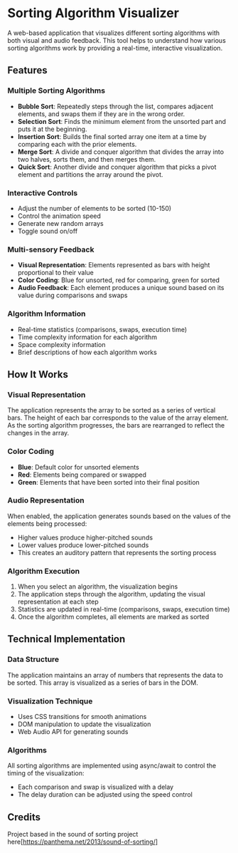 # Sorting Algorithm Visualizer

A web-based application that visualizes different sorting algorithms with both visual and audio feedback. This tool helps to understand how various sorting algorithms work by providing a real-time, interactive visualization.

## Features

### Multiple Sorting Algorithms
- **Bubble Sort**: Repeatedly steps through the list, compares adjacent elements, and swaps them if they are in the wrong order.
- **Selection Sort**: Finds the minimum element from the unsorted part and puts it at the beginning.
- **Insertion Sort**: Builds the final sorted array one item at a time by comparing each with the prior elements.
- **Merge Sort**: A divide and conquer algorithm that divides the array into two halves, sorts them, and then merges them.
- **Quick Sort**: Another divide and conquer algorithm that picks a pivot element and partitions the array around the pivot.

### Interactive Controls
- Adjust the number of elements to be sorted (10-150)
- Control the animation speed
- Generate new random arrays
- Toggle sound on/off

### Multi-sensory Feedback
- **Visual Representation**: Elements represented as bars with height proportional to their value
- **Color Coding**: Blue for unsorted, red for comparing, green for sorted
- **Audio Feedback**: Each element produces a unique sound based on its value during comparisons and swaps

### Algorithm Information
- Real-time statistics (comparisons, swaps, execution time)
- Time complexity information for each algorithm
- Space complexity information
- Brief descriptions of how each algorithm works

## How It Works

### Visual Representation
The application represents the array to be sorted as a series of vertical bars. The height of each bar corresponds to the value of the array element. As the sorting algorithm progresses, the bars are rearranged to reflect the changes in the array.

### Color Coding
- **Blue**: Default color for unsorted elements
- **Red**: Elements being compared or swapped
- **Green**: Elements that have been sorted into their final position

### Audio Representation
When enabled, the application generates sounds based on the values of the elements being processed:
- Higher values produce higher-pitched sounds
- Lower values produce lower-pitched sounds
- This creates an auditory pattern that represents the sorting process

### Algorithm Execution
1. When you select an algorithm, the visualization begins
2. The application steps through the algorithm, updating the visual representation at each step
3. Statistics are updated in real-time (comparisons, swaps, execution time)
4. Once the algorithm completes, all elements are marked as sorted

## Technical Implementation

### Data Structure
The application maintains an array of numbers that represents the data to be sorted. This array is visualized as a series of bars in the DOM.

### Visualization Technique
- Uses CSS transitions for smooth animations
- DOM manipulation to update the visualization
- Web Audio API for generating sounds

### Algorithms
All sorting algorithms are implemented using async/await to control the timing of the visualization:
- Each comparison and swap is visualized with a delay
- The delay duration can be adjusted using the speed control

## Credits

Project based in the sound of sorting project here[https://panthema.net/2013/sound-of-sorting/] 


